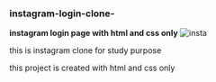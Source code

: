 ### instagram-login-clone-


**instagram login page with html and css only**
![insta](https://user-images.githubusercontent.com/106737274/211246889-b3771a34-4f8f-4e6e-9bae-1a42112af978.png)

this is instagram clone for study purpose 

this project is created with html and css only
